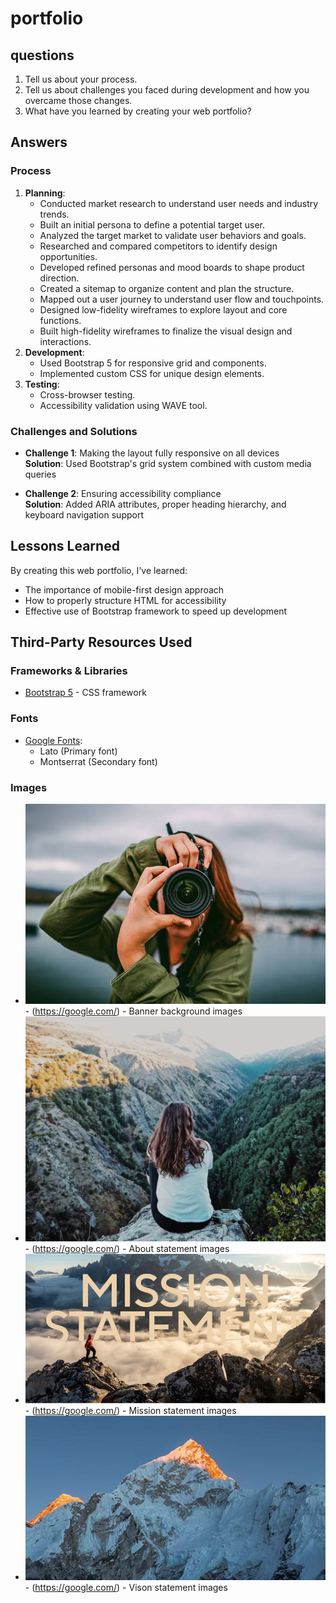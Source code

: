 # portfolio

## questions
1. Tell us about your process.
2. Tell us about challenges you faced during development and how you overcame those changes.
3. What have you learned by creating your web portfolio? 

## Answers
### Process
1. **Planning**: 
   - Conducted market research to understand user needs and industry trends.
   - Built an initial persona to define a potential target user.
   - Analyzed the target market to validate user behaviors and goals.
   - Researched and compared competitors to identify design opportunities.
   - Developed refined personas and mood boards to shape product direction.
   - Created a sitemap to organize content and plan the structure.
   - Mapped out a user journey to understand user flow and touchpoints.
   - Designed low-fidelity wireframes to explore layout and core functions.
   - Built high-fidelity wireframes to finalize the visual design and interactions.
3. **Development**: 
   - Used Bootstrap 5 for responsive grid and components.
   - Implemented custom CSS for unique design elements.
4. **Testing**: 
   - Cross-browser testing.
   - Accessibility validation using WAVE tool.

### Challenges and Solutions
- **Challenge 1**: Making the layout fully responsive on all devices  
  **Solution**: Used Bootstrap's grid system combined with custom media queries

- **Challenge 2**: Ensuring accessibility compliance  
  **Solution**: Added ARIA attributes, proper heading hierarchy, and keyboard navigation support

## Lessons Learned

By creating this web portfolio, I've learned:
- The importance of mobile-first design approach
- How to properly structure HTML for accessibility
- Effective use of Bootstrap framework to speed up development

## Third-Party Resources Used
### Frameworks & Libraries
- [Bootstrap 5](https://getbootstrap.com/) - CSS framework
### Fonts
- [Google Fonts](https://fonts.googleapis.com):
  - Lato (Primary font)
  - Montserrat (Secondary font)
### Images
- ![Welcome](images/banner/welcome.jpg) - (https://google.com/) - Banner background images
- ![About statement](images/about_statement/about.jpg) - (https://google.com/) - About statement images
- ![Mission statement](images/mission_statement/mission.jpg) - (https://google.com/) - Mission statement images
- ![Vision statement](images/vision_statement/vision.jpg) - (https://google.com/) - Vison statement images
